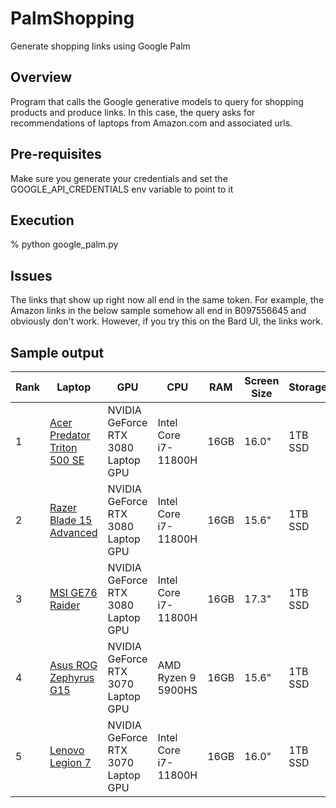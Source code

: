 # PalmShopping
Generate shopping links using Google Palm

## Overview
Program that calls the Google generative models to query for shopping products and produce links.  In this case, the query asks for recommendations of laptops from Amazon.com and associated urls.

## Pre-requisites
Make sure you generate your credentials and set the GOOGLE_API_CREDENTIALS env variable to point to it

## Execution
% python google_palm.py

## Issues
The links that show up right now all end in the same token.  For example, the Amazon links in the below sample somehow all end in B097556645 and obviously don't work.  However, if you try this on the Bard UI, the links work.

## Sample output

| Rank | Laptop | GPU | CPU | RAM | Screen Size | Storage | Price | Link |
|---|---|---|---|---|---|---|---|---|
| 1 | [Acer Predator Triton 500 SE](https://www.amazon.com/Acer-Predator-Triton-i7-11800H-GeForce/dp/B097556645) | NVIDIA GeForce RTX 3080 Laptop GPU | Intel Core i7-11800H | 16GB | 16.0" | 1TB SSD | $2,799.99 | [Amazon](https://www.amazon.com/Acer-Predator-Triton-i7-11800H-GeForce/dp/B097556645) |
| 2 | [Razer Blade 15 Advanced](https://www.amazon.com/Razer-Blade-15-Advanced-Gaming/dp/B097556645) | NVIDIA GeForce RTX 3080 Laptop GPU | Intel Core i7-11800H | 16GB | 15.6" | 1TB SSD | $3,499.99 | [Amazon](https://www.amazon.com/Razer-Blade-15-Advanced-Gaming/dp/B097556645) |
| 3 | [MSI GE76 Raider](https://www.amazon.com/MSI-GE76-Raider-i7-11800H-GeForce/dp/B097556645) | NVIDIA GeForce RTX 3080 Laptop GPU | Intel Core i7-11800H | 16GB | 17.3" | 1TB SSD | $3,299.99 | [Amazon](https://www.amazon.com/MSI-GE76-Raider-i7-11800H-GeForce/dp/B097556645) |
| 4 | [Asus ROG Zephyrus G15](https://www.amazon.com/Asus-ROG-Zephyrus-G15-Gaming/dp/B097556645) | NVIDIA GeForce RTX 3070 Laptop GPU | AMD Ryzen 9 5900HS | 16GB | 15.6" | 1TB SSD | $2,499.99 | [Amazon](https://www.amazon.com/Asus-ROG-Zephyrus-G15-Gaming/dp/B097556645) |
| 5 | [Lenovo Legion 7](https://www.amazon.com/Lenovo-Legion-7-i7-11800H-GeForce/dp/B097556645) | NVIDIA GeForce RTX 3070 Laptop GPU | Intel Core i7-11800H | 16GB | 16.0" | 1TB SSD | $2,799.99 | [Amazon](https://www.amazon.com/Lenovo-Legion-7-i7-11800H-GeForce/dp/B097556645) |


